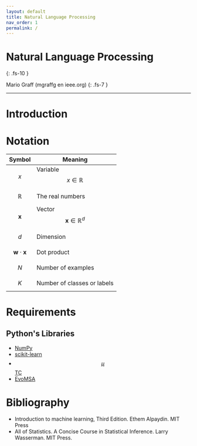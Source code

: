 ```yaml
---
layout: default
title: Natural Language Processing
nav_order: 1
permalink: /
---
```


# Natural Language Processing
{: .fs-10 }

Mario Graff (mgraffg en ieee.org)
{: .fs-7 }


---

# Introduction

# Notation

|Symbol            | Meaning                      |
|------------------|------------------------------|
|$$x$$             | Variable $$x \in \mathbb R$$ |
|$$\mathbb R$$     | The real numbers             |
|$$\mathbf x$$     | Vector $$\mathbf x \in \mathbb R^d$$ |
|$$d$$             | Dimension                    |
|$$\mathbf w \cdot \mathbf x$$ | Dot product    |
|$$N$$             | Number of examples           |
|$$K$$             | Number of classes or labels  |

#  Requirements

## Python's Libraries

- [NumPy](https://numpy.org)
- [scikit-learn](https://scikit-learn.org/stable/index.html)
- [$$\mu$$TC](https://microtc.readthedocs.io/en/latest/)
- [EvoMSA](https://evomsa.readthedocs.io/en/latest/)

# Bibliography

- Introduction to machine learning, Third Edition. Ethem Alpaydin. MIT Press
- All of Statistics. A Concise Course in Statistical Inference. Larry Wasserman. MIT Press.
